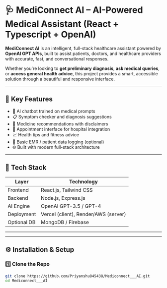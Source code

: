 # 🩺 MediConnect AI – AI-Powered Medical Assistant (React + Typescript + OpenAI)

**MediConnect AI** is an intelligent, full-stack healthcare assistant powered by **OpenAI GPT APIs**, built to assist patients, doctors, and healthcare providers with accurate, fast, and conversational responses.

Whether you're looking to **get preliminary diagnosis**, **ask medical queries**, or **access general health advice**, this project provides a smart, accessible solution through a beautiful and responsive interface.

----

## 🧠 Key Features

- 🤖 AI chatbot trained on medical prompts
- 📋 Symptom checker and diagnosis suggestions
- 💊 Medicine recommendations with disclaimers
- 📅 Appointment interface for hospital integration
- 📈 Health tips and fitness advice
- 🧾 Basic EMR / patient data logging (optional)
- 🌐 Built with modern full-stack architecture

---

## 🚀 Tech Stack

| Layer       | Technology                |
|-------------|----------------------------|
| Frontend    | React.js, Tailwind CSS     |
| Backend     | Node.js, Express.js        |
| AI Engine   | OpenAI GPT-3.5 / GPT-4     |
| Deployment  | Vercel (client), Render/AWS (server) |
| Optional DB | MongoDB / Firebase         |

---


---

## ⚙️ Installation & Setup

### 1️⃣ Clone the Repo

```bash
git clone https://github.com/Priyanshu845438/Mediconnect___AI.git
cd Mediconnect___AI
